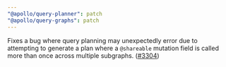 ```yaml
---
"@apollo/query-planner": patch
"@apollo/query-graphs": patch
---
```


Fixes a bug where query planning may unexpectedly error due to attempting to generate a plan where a `@shareable` mutation field is called more than once across multiple subgraphs. ([#3304](https://github.com/apollographql/federation/pull/3304))
